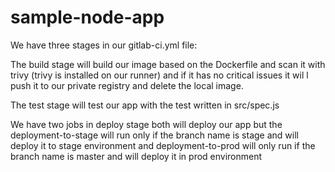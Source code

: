 # sample-node-app
We have three stages in our gitlab-ci.yml file:

The build stage will build our image based on the Dockerfile and scan it with trivy (trivy is installed on our runner) and if it has no critical issues it wil
l push it to our private registry and delete the local image.

The test stage will test our app with the test written in src/spec.js

We have two jobs in deploy stage both will deploy our app but the deployment-to-stage will run only if the branch name is stage and will deploy it to stage environment and deployment-to-prod will only run if the branch name is master and will deploy it in prod environment
